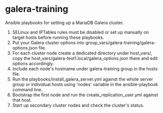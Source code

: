 # galera-training
Ansible playbooks for setting up a MariaDB Galera cluster.

1. SELinux and IPTables rules must be disabled or set up manually on target hosts before running these playbooks.
2. Put your Galera cluster options into group_vars/galera-training/galera-options.json file.
3. For each cluster node create a dedicated directory under host_vars/,
   copy the host_vars/galera-test1.local/galera_options.json there and edit options accordingly.
4. Include each node's hostname under galera-training group in the hosts file.
5. Run the playbooks/install_galera_server.yml against the whole server group or individual hosts using 'nodes' variable
   in the ansible-playbook command line.
6. Bootstrap the first node and run the create_replication_user.yml against that host.
7. Start up secondary cluster nodes and check the cluster's status.
